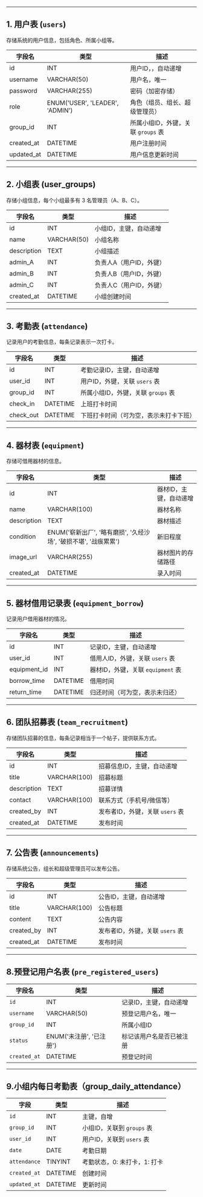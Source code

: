 ------

## **1. 用户表 (`users`)**

存储系统的用户信息，包括角色、所属小组等。

| 字段名     | 类型                            | 描述                               |
| ---------- | ------------------------------- | ---------------------------------- |
| id         | INT                             | 用户ID，，自动递增                 |
| username   | VARCHAR(50)                     | 用户名，唯一                       |
| password   | VARCHAR(255)                    | 密码（加密存储）                   |
| role       | ENUM('USER', 'LEADER', 'ADMIN') | 角色（组员、组长、超级管理员）     |
| group_id   | INT                             | 所属小组ID，外键，关联 `groups` 表 |
| created_at | DATETIME                        | 用户注册时间                       |
| updated_at | DATETIME                        | 用户信息更新时间                   |

------

## **2. 小组表 (user_groups)**

存储小组信息，每个小组最多有 3 名管理员（A、B、C）。

| 字段名      | 类型        | 描述                    |
| ----------- | ----------- | ----------------------- |
| id          | INT         | 小组ID，主键，自动递增  |
| name        | VARCHAR(50) | 小组名称                |
| description | TEXT        | 小组描述                |
| admin_A     | INT         | 负责人A（用户ID，外键） |
| admin_B     | INT         | 负责人B（用户ID，外键） |
| admin_C     | INT         | 负责人C（用户ID，外键） |
| created_at  | DATETIME    | 小组创建时间            |

------

## **3. 考勤表 (`attendance`)**

记录用户的考勤信息，每条记录表示一次打卡。

| 字段名    | 类型     | 描述                                   |
| --------- | -------- | -------------------------------------- |
| id        | INT      | 考勤记录ID，主键，自动递增             |
| user_id   | INT      | 用户ID，外键，关联 `users` 表          |
| group_id  | INT      | 所属小组ID，外键，关联 `groups` 表     |
| check_in  | DATETIME | 上班打卡时间                           |
| check_out | DATETIME | 下班打卡时间（可为空，表示未打卡下班） |

------

## **4. 器材表 (`equipment`)**

存储可借用器材的信息。

| 字段名      | 类型                                                         | 描述                   |
| ----------- | ------------------------------------------------------------ | ---------------------- |
| id          | INT                                                          | 器材ID，主键，自动递增 |
| name        | VARCHAR(100)                                                 | 器材名称               |
| description | TEXT                                                         | 器材描述               |
| condition   | ENUM('崭新出厂', '略有磨损', '久经沙场', '破损不堪', '战痕累累') | 新旧程度               |
| image_url   | VARCHAR(255)                                                 | 器材图片的存储路径     |
| created_at  | DATETIME                                                     | 录入时间               |

------

## **5. 器材借用记录表 (`equipment_borrow`)**

记录用户借用器材的情况。

| 字段名       | 类型     | 描述                              |
| ------------ | -------- | --------------------------------- |
| id           | INT      | 记录ID，主键，自动递增            |
| user_id      | INT      | 借用人ID，外键，关联 `users` 表   |
| equipment_id | INT      | 器材ID，外键，关联 `equipment` 表 |
| borrow_time  | DATETIME | 借用时间                          |
| return_time  | DATETIME | 归还时间（可为空，表示未归还）    |

------

## **6. 团队招募表 (`team_recruitment`)**

存储团队招募的信息，每条记录相当于一个帖子，提供联系方式。

| 字段名      | 类型         | 描述                            |
| ----------- | ------------ | ------------------------------- |
| id          | INT          | 招募信息ID，主键，自动递增      |
| title       | VARCHAR(100) | 招募标题                        |
| description | TEXT         | 招募详情                        |
| contact     | VARCHAR(100) | 联系方式（手机号/微信等）       |
| created_by  | INT          | 发布者ID，外键，关联 `users` 表 |
| created_at  | DATETIME     | 发布时间                        |

------

## **7. 公告表 (`announcements`)**

存储系统公告，组长和超级管理员可以发布公告。

| 字段名     | 类型         | 描述                            |
| ---------- | ------------ | ------------------------------- |
| id         | INT          | 公告ID，主键，自动递增          |
| title      | VARCHAR(100) | 公告标题                        |
| content    | TEXT         | 公告内容                        |
| created_by | INT          | 发布者ID，外键，关联 `users` 表 |
| created_at | DATETIME     | 发布时间                        |

---

## **8.预登记用户名表 (`pre_registered_users`)**

| 字段名       | 类型                     | 描述                     |
| ------------ | ------------------------ | ------------------------ |
| `id`         | INT                      | 记录ID，主键，自动递增   |
| `username`   | VARCHAR(50)              | 预登记用户名，唯一       |
| `group_id`   | INT                      | 所属小组ID               |
| `status`     | ENUM('未注册', '已注册') | 标记该用户名是否已被注册 |
| `created_at` | DATETIME                 | 预登记时间               |

------

## **9.小组内每日考勤表（group_daily_attendance）**

| 字段         | 类型     | 描述                         |
| ------------ | -------- | ---------------------------- |
| `id`         | INT      | 主键，自增                   |
| `group_id`   | INT      | 小组ID，关联到 `groups` 表   |
| `user_id`    | INT      | 用户ID，关联到 `users` 表    |
| `date`       | DATE     | 考勤日期                     |
| `attendance` | TINYINT  | 考勤状态，0: 未打卡，1: 打卡 |
| `created_at` | DATETIME | 创建时间                     |
| `updated_at` | DATETIME | 更新时间                     |

